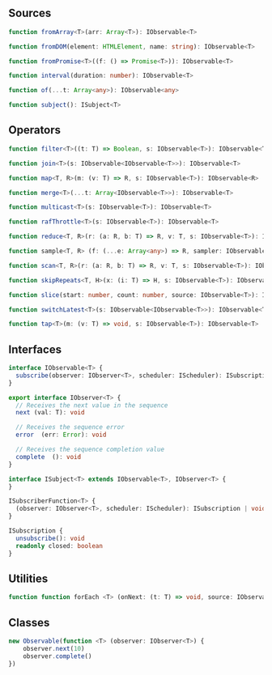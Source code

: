 ## Sources
```ts
function fromArray<T>(arr: Array<T>): IObservable<T>
```

```ts
function fromDOM(element: HTMLElement, name: string): IObservable<T>
``` 

```ts
function fromPromise<T>((f: () => Promise<T>)): IObservable<T>
``` 

```ts
function interval(duration: number): IObservable<T>
``` 

```ts
function of(...t: Array<any>): IObservable<any>
``` 

```ts
function subject(): ISubject<T>
``` 


## Operators
```ts
function filter<T>((t: T) => Boolean, s: IObservable<T>): IObservable<T>
``` 

```ts
function join<T>(s: IObservable<IObservable<T>>): IObservable<T>
``` 

```ts
function map<T, R>(m: (v: T) => R, s: IObservable<T>): IObservable<R>
``` 

```ts
function merge<T>(...t: Array<IObservable<T>>): IObservable<T>
``` 

```ts
function multicast<T>(s: IObservable<T>): IObservable<T>
``` 

```ts
function rafThrottle<T>(s: IObservable<T>): IObservable<T>
``` 

```ts
function reduce<T, R>(r: (a: R, b: T) => R, v: T, s: IObservable<T>): IObservable<R>
``` 

```ts
function sample<T, R> (f: (...e: Array<any>) => R, sampler: IObservable<any>, sources: Array<IObservable<any>>) : IObservable<T>
``` 

```ts
function scan<T, R>(r: (a: R, b: T) => R, v: T, s: IObservable<T>): IObservable<R>
``` 

```ts
function skipRepeats<T, H>(x: (i: T) => H, s: IObservable<T>): IObservable<T>
``` 

```ts
function slice(start: number, count: number, source: IObservable<T>): IObservable<T>
``` 

```ts
function switchLatest<T>(s: IObservable<IObservable<T>>): IObservable<T>
``` 

```ts
function tap<T>(m: (v: T) => void, s: IObservable<T>): IObservable<T>
``` 



## Interfaces
```ts
interface IObservable<T> {
  subscribe(observer: IObserver<T>, scheduler: IScheduler): ISubscription
}
``` 

```ts
export interface IObserver<T> {
  // Receives the next value in the sequence
  next (val: T): void

  // Receives the sequence error
  error  (err: Error): void

  // Receives the sequence completion value
  complete  (): void
}
``` 

```ts
interface ISubject<T> extends IObservable<T>, IObserver<T> {
}
``` 

```ts
ISubscriberFunction<T> {
  (observer: IObserver<T>, scheduler: IScheduler): ISubscription | void | (() => void)
}
``` 

```ts
ISubscription {
  unsubscribe(): void
  readonly closed: boolean
}
``` 


## Utilities
```ts
function function forEach <T> (onNext: (t: T) => void, source: IObservable<T>): ISubscription
``` 


## Classes
```ts
new Observable(function <T> (observer: IObserver<T>) {
    observer.next(10)
    observer.complete()
})
``` 


